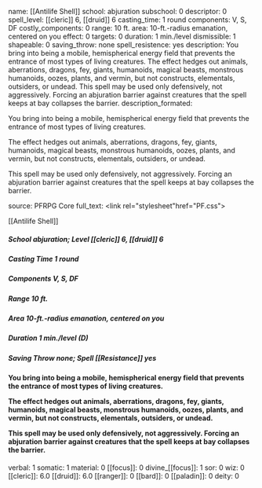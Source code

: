 name: [[Antilife Shell]]
school: abjuration
subschool: 0
descriptor: 0
spell_level: [[cleric]] 6, [[druid]] 6
casting_time: 1 round
components: V, S, DF
costly_components: 0
range: 10 ft.
area: 10-ft.-radius emanation, centered on you
effect: 0
targets: 0
duration: 1 min./level
dismissible: 1
shapeable: 0
saving_throw: none
spell_resistence: yes
description: You bring into being a mobile, hemispherical energy field that prevents the entrance of most types of living creatures.  The effect hedges out animals, aberrations, dragons, fey, giants, humanoids, magical beasts, monstrous humanoids, oozes, plants, and vermin, but not constructs, elementals, outsiders, or undead.  This spell may be used only defensively, not aggressively. Forcing an abjuration barrier against creatures that the spell keeps at bay collapses the barrier.
description_formated: <p>You bring into being a mobile, hemispherical energy field that prevents the entrance of most types of living creatures.</p><p>The effect hedges out animals, aberrations, dragons, fey, giants, humanoids, magical beasts, monstrous humanoids, oozes, plants, and vermin, but not constructs, elementals, outsiders, or undead.</p><p>This spell may be used only defensively, not aggressively. Forcing an abjuration barrier against creatures that the spell keeps at bay collapses the barrier.</p>
source: PFRPG Core
full_text: <link rel="stylesheet"href="PF.css"><div class="heading"><p class="alignleft">[[Antilife Shell]]</p><div style="clear: both;"></div></div><div><h5><b>School </b>abjuration; <b>Level </b>[[cleric]] 6, [[druid]] 6</h5><h5><b>Casting Time </b>1 round</h5><h5><b>Components </b>V, S, DF</h5><h5><b>Range </b>10 ft.</h5><h5><b>Area </b>10-ft.-radius emanation, centered on you</h5><h5><b>Duration </b>1 min./level (D)</h5><h5><b>Saving Throw </b>none; <b>Spell [[Resistance]] </b>yes</h5></div><div><h4><p>You bring into being a mobile, hemispherical energy field that prevents the entrance of most types of living creatures.</p><p>The effect hedges out animals, aberrations, dragons, fey, giants, humanoids, magical beasts, monstrous humanoids, oozes, plants, and vermin, but not constructs, elementals, outsiders, or undead.</p><p>This spell may be used only defensively, not aggressively. Forcing an abjuration barrier against creatures that the spell keeps at bay collapses the barrier.</p></h4></div>
verbal: 1
somatic: 1
material: 0
[[focus]]: 0
divine_[[focus]]: 1
sor: 0
wiz: 0
[[cleric]]: 6.0
[[druid]]: 6.0
[[ranger]]: 0
[[bard]]: 0
[[paladin]]: 0
deity: 0
